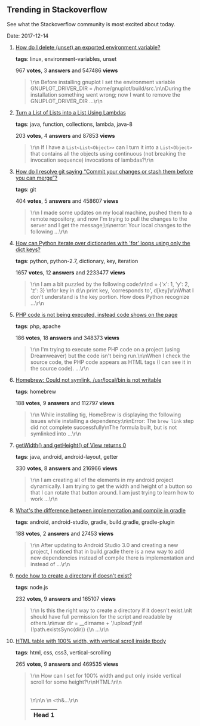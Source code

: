 ## Trending in Stackoverflow

See what the Stackoverflow community is most excited about today.

Date: 2017-12-14


1. [How do I delete (unset) an exported environment variable?](https://stackoverflow.com/questions/6877727/how-do-i-delete-unset-an-exported-environment-variable)

    **tags**: linux, environment-variables, unset
            
    967 **votes**, 3 **answers** and 547486 **views**

    > \r\n            Before installing gnuplot I set the environment variable GNUPLOT_DRIVER_DIR = /home/gnuplot/build/src.\n\nDuring the installation something went wrong; now I want to remove the GNUPLOT_DRIVER_DIR ...\r\n        

    
2. [Turn a List of Lists into a List Using Lambdas](https://stackoverflow.com/questions/25147094/turn-a-list-of-lists-into-a-list-using-lambdas)

    **tags**: java, function, collections, lambda, java-8
            
    203 **votes**, 4 **answers** and 87853 **views**

    > \r\n            If I have a `List<List<Object>>` can I turn it into a `List<Object>` that contains all the objects using continuous (not breaking the invocation sequence) invocations of lambdas?\r\n        

    
3. [How do I resolve git saying “Commit your changes or stash them before you can merge”?](https://stackoverflow.com/questions/15745045/how-do-i-resolve-git-saying-commit-your-changes-or-stash-them-before-you-can-me)

    **tags**: git
            
    404 **votes**, 5 **answers** and 458607 **views**

    > \r\n            I made some updates on my local machine, pushed them to a remote repository, and now I'm trying to pull the changes to the server and I get the message;\n\nerror: Your local changes to the following ...\r\n        

    
4. [How can Python iterate over dictionaries with 'for' loops using only the dict keys?](https://stackoverflow.com/questions/3294889/how-can-python-iterate-over-dictionaries-with-for-loops-using-only-the-dict-ke)

    **tags**: python, python-2.7, dictionary, key, iteration
            
    1657 **votes**, 12 **answers** and 2233477 **views**

    > \r\n            I am a bit puzzled by the following code:\n\nd = {'x': 1, 'y': 2, 'z': 3} \nfor key in d:\n    print key, 'corresponds to', d[key]\r\nWhat I don't understand is the key portion. How does Python recognize ...\r\n        

    
5. [PHP code is not being executed, instead code shows on the page](https://stackoverflow.com/questions/5121495/php-code-is-not-being-executed-instead-code-shows-on-the-page)

    **tags**: php, apache
            
    186 **votes**, 18 **answers** and 348373 **views**

    > \r\n            I'm trying to execute some PHP code on a project (using Dreamweaver) but the code isn't being run.\n\nWhen I check the source code, the PHP code appears as HTML tags (I can see it in the source code). ...\r\n        

    
6. [Homebrew: Could not symlink, /usr/local/bin is not writable](https://stackoverflow.com/questions/26647412/homebrew-could-not-symlink-usr-local-bin-is-not-writable)

    **tags**: homebrew
            
    188 **votes**, 9 **answers** and 112797 **views**

    > \r\n            While installing tig, HomeBrew is displaying the following issues while installing a dependency:\n\nError: The `brew link` step did not complete successfully\nThe formula built, but is not symlinked into ...\r\n        

    
7. [getWidth() and getHeight() of View returns 0](https://stackoverflow.com/questions/3591784/getwidth-and-getheight-of-view-returns-0)

    **tags**: java, android, android-layout, getter
            
    330 **votes**, 8 **answers** and 216966 **views**

    > \r\n            I am creating all of the elements in my android project dynamically. I am trying to get the width and height of a button so that I can rotate that button around. I am just trying to learn how to work ...\r\n        

    
8. [What's the difference between implementation and compile in gradle](https://stackoverflow.com/questions/44493378/whats-the-difference-between-implementation-and-compile-in-gradle)

    **tags**: android, android-studio, gradle, build.gradle, gradle-plugin
            
    188 **votes**, 2 **answers** and 27453 **views**

    > \r\n            After updating to Android Studio 3.0 and creating a new project, I noticed that in build.gradle there is a new way to add new dependencies instead of compile there is implementation and instead of ...\r\n        

    
9. [node how to create a directory if doesn't exist?](https://stackoverflow.com/questions/21194934/node-how-to-create-a-directory-if-doesnt-exist)

    **tags**: node.js
            
    232 **votes**, 9 **answers** and 165107 **views**

    > \r\n            Is this the right way to create a directory if it doesn't exist.\nIt should have full permission for the script and readable by others.\n\nvar dir = __dirname + '/upload';\nif (!path.existsSync(dir)) {\n   ...\r\n        

    
10. [HTML table with 100% width, with vertical scroll inside tbody](https://stackoverflow.com/questions/17067294/html-table-with-100-width-with-vertical-scroll-inside-tbody)

    **tags**: html, css, css3, vertical-scrolling
            
    265 **votes**, 9 **answers** and 469535 **views**

    > \r\n            How can I set for <table> 100% width and put only inside <tbody> vertical scroll for some height?\r\nHTML:\n\n<table>\n<thead>\n<tr>\n    <th>Head 1</th>\n    <th&...\r\n        

    
